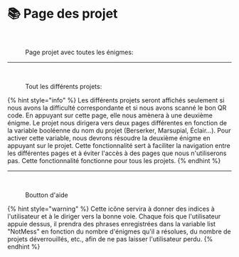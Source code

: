 # 📚 Page des projet



<figure><img src="../../../../../../../../.gitbook/assets/Capture d’écran 2024-06-27 à 16.23.47.png" alt="" width="349"><figcaption><p>Page projet avec toutes les énigmes:</p></figcaption></figure>

***

<figure><img src="../../../../../../../../.gitbook/assets/Capture d’écran 2024-06-27 à 16.25.20.png" alt="" width="169"><figcaption><p>Tout les différents projets:</p></figcaption></figure>

{% hint style="info" %}
Les différents projets seront affichés seulement si nous avons la difficulté correspondante et si nous avons scanné le bon QR code. En appuyant sur cette page, elle nous amènera à une deuxième énigme. Le projet nous dirigera vers deux pages différentes en fonction de la variable booléenne du nom du projet (Berserker, Marsupial, Éclair...). Pour activer cette variable, nous devrons résoudre la deuxième énigme en appuyant sur le projet. Cette fonctionnalité sert à faciliter la navigation entre les différentes pages et à éviter l'accès à des pages que nous n'utiliserons pas. Cette fonctionnalité fonctionne pour tous les projets.
{% endhint %}

***

<figure><img src="../../../../../../../../.gitbook/assets/Capture d’écran 2024-06-28 à 11.07.50.png" alt=""><figcaption><p>Boutton d'aide</p></figcaption></figure>

{% hint style="warning" %}
Cette icône servira à donner des indices à l'utilisateur et à le diriger vers la bonne voie. Chaque fois que l'utilisateur appuie dessus, il prendra des phrases enregistrées dans la variable list "NotMess" en fonction du nombre d'énigmes qu'il a résolues, du nombre de projets déverrouillés, etc., afin de ne pas laisser l'utilisateur perdu.
{% endhint %}
